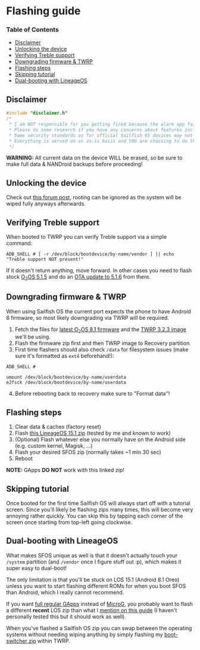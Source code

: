# Flashing guide

### Table of Contents
* [Disclaimer](#disclaimer)
* [Unlocking the device](#unlocking-the-device)
* [Verifying Treble support](#verifying-treble-support)
* [Downgrading firmware & TWRP](#downgrading-firmware-twrp)
* [Flashing steps](#flashing-steps)
* [Skipping tutorial](#skipping-tutorial)
* [Dual-booting with LineageOS](#dual-booting-with-lineageos)

## Disclaimer

```cpp
#include "disclaimer.h"
/*
 * I am NOT responsible for you getting fired because the alarm app failed or if you destroy your device.
 * Please do some research if you have any concerns about features included in this port.
 * Same security standards as for official Sailfish OS devices may not apply here.
 * Everything is served on an as-is basis and YOU are choosing to do these modifications.
 */
 ```

**WARNING:** All current data on the device WILL be erased, so be sure to make full data & NANDroid backups before proceeding!

## Unlocking the device

Check out [this forum post](https://forums.oneplus.com/threads/guide-oneplus-5-how-to-unlock-bootloader-flash-twrp-root-nandroid-efs-backup-and-more.548216/), rooting can be ignored as the system will be wiped fully anyways afterwards.

## Verifying Treble support

When booted to TWRP you can verify Treble support via a simple command:
```
ADB_SHELL # [ -r /dev/block/bootdevice/by-name/vendor ] || echo "Treble support NOT present!"
```
If it doesn't return anything, move forward. In other cases you need to flash stock [O<sub>2</sub>OS 5.1.5](https://otafsg.h2os.com/patch/amazone2/GLO/OnePlus5Oxygen/OnePlus5Oxygen_23.J.38_GLO_038_1808082017/OnePlus5Oxygen_23_OTA_038_all_1808082017_ebb1d69f37.zip) and do an [OTA update to 5.1.6](http://otafsg1.h2os.com/patch/amazone2/GLO/OnePlus5Oxygen/OnePlus5Oxygen_23.J.39_GLO_039_1810091237/OnePlus5Oxygen_23_OTA_039_all_1810091237_160b.zip) from there.

## Downgrading firmware & TWRP<a name="downgrading-firmware-twrp"></a>

When using Sailfish OS the current port expects the phone to have Android 8 firmware, so most likely downgrading via TWRP will be required.

1. Fetch the files for [latest O<sub>2</sub>OS 8.1 firmware](https://sourceforge.net/projects/cheeseburgerdumplings/files/15.1/cheeseburger/firmware/firmware_5.1.7_oneplus5.zip/download) and the [TWRP 3.2.3 image](https://sourceforge.net/projects/cheeseburgerdumplings/files/15.1/cheeseburger/recovery/twrp-3.2.3-0-20180822-codeworkx-cheeseburger.img/download) we'll be using.
2. Flash the firmware zip first and then TWRP image to Recovery partition.
3. First time flashers should also check `/data` for filesystem issues (make sure it's formatted as `ext4` beforehand!):
```
ADB_SHELL #

umount /dev/block/bootdevice/by-name/userdata
e2fsck /dev/block/bootdevice/by-name/userdata
```
4. Before rebooting back to recovery make sure to "Format data"!

## Flashing steps

1. Clear data & caches (factory reset)
2. Flash [this LineageOS 15.1 zip](https://download.lineage.microg.org/cheeseburger/lineage-15.1-20190225-microG-cheeseburger.zip) (tested by me and known to work)
3. (Optional) Flash whatever else you normally have on the Android side (e.g. custom kernel, Magisk, ...)
4. Flash your desired SFOS zip (normally takes ~1 min 30 sec)
5. Reboot

**NOTE:** GApps **DO NOT** work with this linked zip!

## Skipping tutorial

Once booted for the first time Sailfish OS will always start off with a tutorial screen. Since you'll likely be flashing zips many times, this will become very annoying rather quickly. You can skip this by tapping each corner of the screen once starting from top-left going clockwise.

## Dual-booting with LineageOS

What makes SFOS unique as well is that it doesn't actually touch your `/system` partition (and `/vendor` once I figure stuff out :p), which makes it super easy to dual-boot!

The only limitation is that you'll be stuck on LOS 15.1 (Android 8.1 Oreo) unless you want to start flashing different ROMs for when you boot SFOS than Android, which I really cannot recommend.

If you want [full regular GApps](https://opengapps.org/) instead of [MicroG](https://microg.org/), you probably want to flash a different **recent** LOS zip than what I [mention on this guide](#flashing-zips) (I haven't personally tested this but it should work as well).

When you've flashed a Sailfish OS zip you can swap between the operating systems without needing wiping anything by simply flashing my [boot-switcher zip](https://git.io/fjPUq) within TWRP.

